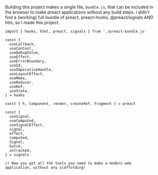 Building this project makes a single file, `bundle.js`, that can be included in the browser
to make preact applications without any build steps. I didn't find a (working) full bundle
of preact, preact-hooks, @preact/signals AND htm, so I made this project.

```
import { hooks, html, preact, signals } from './preact-bundle.js'

const {
  useCallback,
  useContext,
  useDebugValue,
  useEffect,
  useErrorBoundary,
  useId,
  useImperativeHandle,
  useLayoutEffect,
  useMemo,
  useReducer,
  useRef,
  useState,
} = hooks

const { h, Component, render, createRef, Fragment } = preact

const {
  useSignal,
  useComputed,
  useSignalEffect,
  signal,
  effect,
  computed,
  Signal,
  batch,
  untracked,
} = signals

// Now you got all the tools you need to make a modern web application, without any scaffolding!
```
